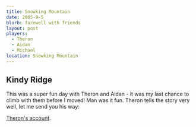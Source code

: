 ```yaml
--- 
title: Snowking Mountain
date: 2005-9-5
blurb: farewell with friends
layout: post
players:
  - Theron
  - Aidan
  - Michael
location: Snowking Mountain
--- 
```


<h2>Kindy Ridge</h2>


This was a super fun day with Theron and Aidan - it was my last chance to climb with them
before I moved! Man was it fun. Theron tells the story very well, let me send you his way:


<a href="https://www.theronwelch.com/mountains/pnw/north/snowking/">Theron's account</a>.

